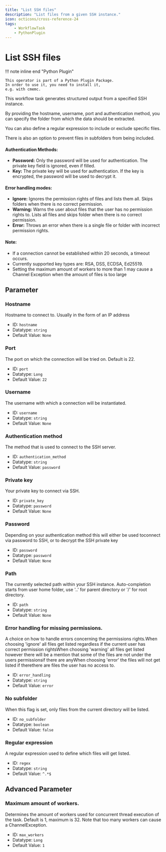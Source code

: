 ```yaml
---
title: "List SSH files"
description: "List files from a given SSH instance."
icon: octicons/cross-reference-24
tags: 
    - WorkflowTask
    - PythonPlugin
---
```

# List SSH files
<!-- This file was generated - DO NOT CHANGE IT MANUALLY -->

!!! note inline end "Python Plugin"

    This operator is part of a Python Plugin Package.
    In order to use it, you need to install it,
    e.g. with cmemc.


This workflow task generates structured output from a specified SSH instance.

By providing the hostname, username, port and authentication method, you can specify the
folder from which the data should be extracted.

You can also define a regular expression to include or exclude specific files.

There is also an option to prevent files in subfolders from being included.

#### Authentication Methods:
* **Password:** Only the password will be used for authentication. The private key field is
ignored, even if filled.
* **Key:** The private key will be used for authentication. If the key is encrypted, the password
will be used to decrypt it.

#### Error handling modes:
* **Ignore:** Ignores the permission rights of files and lists them all. Skips folders when there
is no correct permission.
* **Warning:** Warns the user about files that the user has no permission rights to. Lists all files
and skips folder when there is no correct permission.
* **Error:** Throws an error when there is a single file or folder with incorrect permission rights.

#### Note:
* If a connection cannot be established within 20 seconds, a timeout occurs.
* Currently supported key types are: RSA, DSS, ECDSA, Ed25519.
* Setting the maximum amount of workers to more than 1 may cause a Channel Exception when
the amount of files is too large
    

## Parameter

### Hostname

Hostname to connect to. Usually in the form of an IP address

- ID: `hostname`
- Datatype: `string`
- Default Value: `None`



### Port

The port on which the connection will be tried on. Default is 22.

- ID: `port`
- Datatype: `Long`
- Default Value: `22`



### Username

The username with which a connection will be instantiated.

- ID: `username`
- Datatype: `string`
- Default Value: `None`



### Authentication method

The method that is used to connect to the SSH server.

- ID: `authentication_method`
- Datatype: `string`
- Default Value: `password`



### Private key

Your private key to connect via SSH.

- ID: `private_key`
- Datatype: `password`
- Default Value: `None`



### Password

Depending on your authentication method this will either be used toconnect via password to SSH, or to decrypt the SSH private key

- ID: `password`
- Datatype: `password`
- Default Value: `None`



### Path

The currently selected path within your SSH instance. Auto-completion starts from user home folder, use '..' for parent directory or '/' for root directory.

- ID: `path`
- Datatype: `string`
- Default Value: `None`



### Error handling for missing permissions.

A choice on how to handle errors concerning the permissions rights.When choosing 'ignore' all files get listed regardless if the current user has correct permission rightsWhen choosing 'warning' all files get listed however there will be a mention that some of the files are not under the users permissionsif there are anyWhen choosing 'error' the files will not get listed if therethere are files the user has no access to.

- ID: `error_handling`
- Datatype: `string`
- Default Value: `error`



### No subfolder

When this flag is set, only files from the current directory will be listed.

- ID: `no_subfolder`
- Datatype: `boolean`
- Default Value: `false`



### Regular expression

A regular expression used to define which files will get listed.

- ID: `regex`
- Datatype: `string`
- Default Value: `^.*$`





## Advanced Parameter

### Maximum amount of workers.

Determines the amount of workers used for concurrent thread execution of the task. Default is 1, maximum is 32. Note that too many workers can cause a ChannelException.

- ID: `max_workers`
- Datatype: `Long`
- Default Value: `1`



